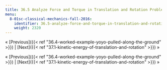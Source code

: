 ```yaml
---
title: 36.5 Analyze Force and Torque in Translation and Rotation Problems
menu:
  8-01sc-classical-mechanics-fall-2016:
    identifier: 36.5-analyze-force-and-torque-in-translation-and-rotation-problems
    weight: 2320
---
```

« [Previous]({{< ref "36.4-worked-example-yoyo-pulled-along-the-ground" >}}) | [Next]({{< ref "37.1-kinetic-energy-of-translation-and-rotation" >}}) »

« [Previous]({{< ref "36.4-worked-example-yoyo-pulled-along-the-ground" >}}) | [Next]({{< ref "37.1-kinetic-energy-of-translation-and-rotation" >}}) »